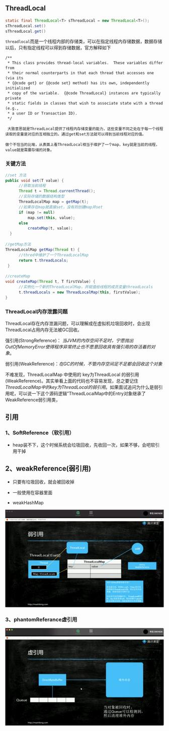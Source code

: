 ## ThreadLocal

```java
static final ThreadLocal<T> sThreadLocal = new ThreadLocal<T>();
sThreadLocal.set()
sThreadLocal.get()
```

`threadlocal`而是一个线程内部的存储类，可以在指定线程内存储数据，数据存储以后，只有指定线程可以得到存储数据，官方解释如下

```
/**
 * This class provides thread-local variables.  These variables differ from
 * their normal counterparts in that each thread that accesses one (via its
 * {@code get} or {@code set} method) has its own, independently initialized
 * copy of the variable.  {@code ThreadLocal} instances are typically private
 * static fields in classes that wish to associate state with a thread (e.g.,
 * a user ID or Transaction ID).
 */
 
 大致意思就是ThreadLocal提供了线程内存储变量的能力，这些变量不同之处在于每一个线程读取的变量是对应的互相独立的。通过get和set方法就可以得到当前线程对应的值。

做个不恰当的比喻，从表面上看ThreadLocal相当于维护了一个map，key就是当前的线程，value就是需要存储的对象。

```

### 关键方法

```java
//set 方法
public void set(T value) {
      //获取当前线程
      Thread t = Thread.currentThread();
      //实际存储的数据结构类型
      ThreadLocalMap map = getMap(t);
      //如果存在map就直接set，没有则创建map并set
      if (map != null)
          map.set(this, value);
      else
          createMap(t, value);
  }
  
//getMap方法
ThreadLocalMap getMap(Thread t) {
      //thred中维护了一个ThreadLocalMap
      return t.threadLocals;
 }
 
//createMap
void createMap(Thread t, T firstValue) {
      //实例化一个新的ThreadLocalMap，并赋值给线程的成员变量threadLocals
      t.threadLocals = new ThreadLocalMap(this, firstValue);
}
```

### ThreadLocal内存泄露问题

ThreadLocal存在内存泄漏问题，可以理解成在虚拟机垃圾回收时，会出现ThreadLocal占用内存无法被GC回收。

强引用(StrongReference)： *当JVM的内存空间不足时，宁愿抛出OutOfMemoryError使得程序异常终止也不愿意回收具有强引用的存活着的对象*。

弱引⽤(WeakReference)：*在GC的时候，不管内存空间足不足都会回收这个对象*

不难发现，ThreadLocalMap 中使⽤的 key为ThreadLocal 的弱引⽤(WeakReference)。其实单看上面的代码也不容易发现，总之要记住*ThreadLocalMap中的key为ThreadLocal的弱引用*。如果面试追问为什么是弱引用呢，可以说一下这个源码逻辑”ThreadLocalMap中的Entry对象继承了WeakReference弱引用类，







## 引用

### 1、SoftReference（软引用）

+ heap装不下，这个时候系统会垃圾回收，先收回一次，如果不够，会吧软引用干掉

## 2、weakReference(弱引用)

+ 只要有垃圾回收，就会被回收掉

+ 一般使用在容器里面
+ weakHashMap

![弱引用](../image/弱引用.png)



### 3、phantomReferance虚引用

![虚引用](../image/虚引用.png)
